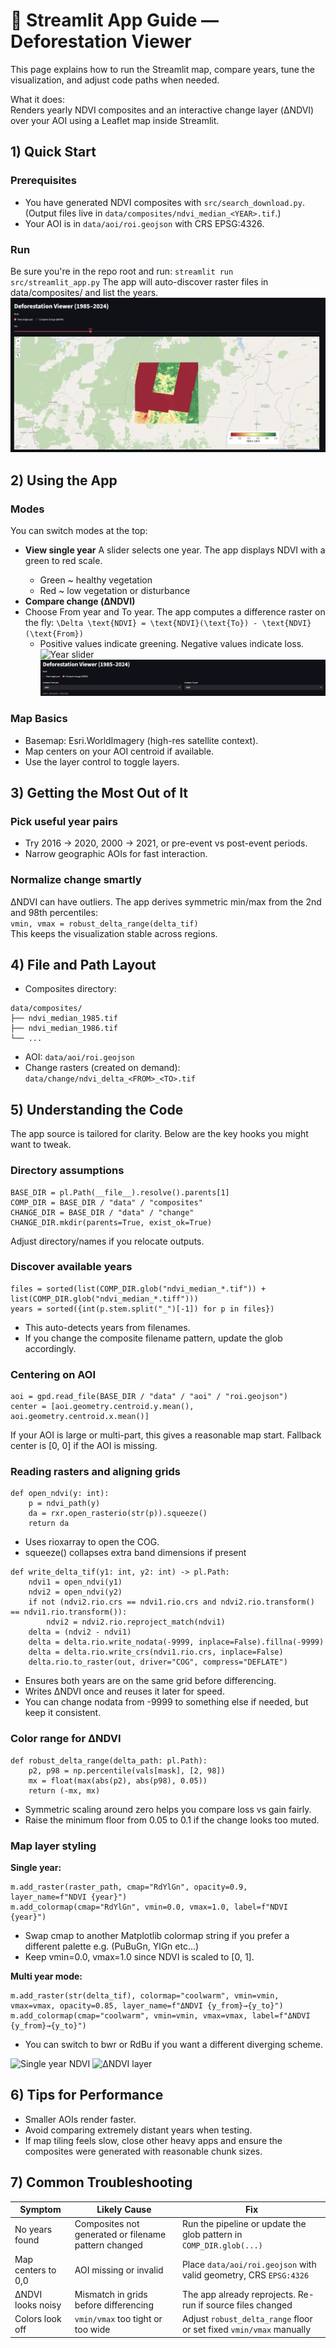 # 🌿 Streamlit App Guide — Deforestation Viewer

This page explains how to run the Streamlit map, compare years, tune the visualization, and adjust code paths when needed.

What it does:  
Renders yearly NDVI composites and an interactive change layer (ΔNDVI) over your AOI using a Leaflet map inside Streamlit.

## 1) Quick Start

### Prerequisites

- You have generated NDVI composites with `src/search_download.py`. (Output files live in `data/composites/ndvi_median_<YEAR>.tif`.)
- Your AOI is in `data/aoi/roi.geojson` with CRS EPSG:4326.

### Run
Be sure you're in the repo root and run:
`streamlit run src/streamlit_app.py`
The app will auto-discover raster files in data/composites/ and list the years.
![Deforestation Viewer — Single year mode](../assets/streamlit/single-year.png)

## 2) Using the App

### Modes

You can switch modes at the top:  
- **View single year** 
A slider selects one year. The app displays NDVI <year> with a green to red scale.
  - Green ~ healthy vegetation
  - Red ~ low vegetation or disturbance
- **Compare change (ΔNDVI)**
- Choose From year and To year. The app computes a difference raster on the fly:
`\Delta \text{NDVI} = \text{NDVI}(\text{To}) - \text{NDVI}(\text{From})`
  - Positive values indicate greening. Negative values indicate loss.
![Year slider](../assets/streamlit/year-slider.png)
![Change compare controls](../assets/streamlit/change-controls.png)

### Map Basics
- Basemap: Esri.WorldImagery (high-res satellite context).
- Map centers on your AOI centroid if available.
- Use the layer control to toggle layers.

## 3) Getting the Most Out of It

### **Pick useful year pairs**
- Try 2016 → 2020, 2000 → 2021, or pre-event vs post-event periods.
- Narrow geographic AOIs for fast interaction.

### **Normalize change smartly**
ΔNDVI can have outliers. The app derives symmetric min/max from the 2nd and 98th percentiles:  
`vmin, vmax = robust_delta_range(delta_tif)`  
This keeps the visualization stable across regions.

## 4) File and Path Layout

- Composites directory:
```
data/composites/
├── ndvi_median_1985.tif
├── ndvi_median_1986.tif
└── ...
```
- AOI: `data/aoi/roi.geojson`
- Change rasters (created on demand): `data/change/ndvi_delta_<FROM>_<TO>.tif`

## 5) Understanding the Code

The app source is tailored for clarity. Below are the key hooks you might want to tweak.

### Directory assumptions

```
BASE_DIR = pl.Path(__file__).resolve().parents[1]
COMP_DIR = BASE_DIR / "data" / "composites"
CHANGE_DIR = BASE_DIR / "data" / "change"
CHANGE_DIR.mkdir(parents=True, exist_ok=True)
```
Adjust directory/names if you relocate outputs.

### Discover available years

```
files = sorted(list(COMP_DIR.glob("ndvi_median_*.tif")) + list(COMP_DIR.glob("ndvi_median_*.tiff")))
years = sorted({int(p.stem.split("_")[-1]) for p in files})
```
- This auto-detects years from filenames.
- If you change the composite filename pattern, update the glob accordingly.

### Centering on AOI

```
aoi = gpd.read_file(BASE_DIR / "data" / "aoi" / "roi.geojson")
center = [aoi.geometry.centroid.y.mean(), aoi.geometry.centroid.x.mean()]
```
If your AOI is large or multi-part, this gives a reasonable map start.
Fallback center is [0, 0] if the AOI is missing.

### Reading rasters and aligning grids

```
def open_ndvi(y: int):
    p = ndvi_path(y)
    da = rxr.open_rasterio(str(p)).squeeze()
    return da
```
- Uses rioxarray to open the COG.
- squeeze() collapses extra band dimensions if present

```
def write_delta_tif(y1: int, y2: int) -> pl.Path:
    ndvi1 = open_ndvi(y1)
    ndvi2 = open_ndvi(y2)
    if not (ndvi2.rio.crs == ndvi1.rio.crs and ndvi2.rio.transform() == ndvi1.rio.transform()):
        ndvi2 = ndvi2.rio.reproject_match(ndvi1)
    delta = (ndvi2 - ndvi1)
    delta = delta.rio.write_nodata(-9999, inplace=False).fillna(-9999)
    delta = delta.rio.write_crs(ndvi1.rio.crs, inplace=False)
    delta.rio.to_raster(out, driver="COG", compress="DEFLATE")
```
- Ensures both years are on the same grid before differencing.
- Writes ΔNDVI once and reuses it later for speed.
- You can change nodata from -9999 to something else if needed, but keep it consistent.

### Color range for ΔNDVI

```
def robust_delta_range(delta_path: pl.Path):
    p2, p98 = np.percentile(vals[mask], [2, 98])
    mx = float(max(abs(p2), abs(p98), 0.05))
    return (-mx, mx)
```
- Symmetric scaling around zero helps you compare loss vs gain fairly.
- Raise the minimum floor from 0.05 to 0.1 if the change looks too muted.

### Map layer styling

**Single year:**

```
m.add_raster(raster_path, cmap="RdYlGn", opacity=0.9, layer_name=f"NDVI {year}")
m.add_colormap(cmap="RdYlGn", vmin=0.0, vmax=1.0, label=f"NDVI {year}")
```
- Swap cmap to another Matplotlib colormap string if you prefer a different palette e.g. (PuBuGn, YlGn etc...)
- Keep vmin=0.0, vmax=1.0 since NDVI is scaled to [0, 1].

**Multi year mode:**

```
m.add_raster(str(delta_tif), colormap="coolwarm", vmin=vmin, vmax=vmax, opacity=0.85, layer_name=f"ΔNDVI {y_from}→{y_to}")
m.add_colormap(cmap="coolwarm", vmin=vmin, vmax=vmax, label=f"ΔNDVI {y_from}→{y_to}")
```

- You can switch to bwr or RdBu if you want a different diverging scheme.

![Single year NDVI](../assets/streamlit/ndvi-layer.png)
![ΔNDVI layer](../assets/streamlit/delta-layer.png)

## 6) Tips for Performance

- Smaller AOIs render faster.
- Avoid comparing extremely distant years when testing.
- If map tiling feels slow, close other heavy apps and ensure the composites were generated with reasonable chunk sizes.

## 7) Common Troubleshooting

| **Symptom** | **Likely Cause** | **Fix** |
|--------------|------------------|----------|
| No years found | Composites not generated or filename pattern changed | Run the pipeline or update the glob pattern in `COMP_DIR.glob(...)` |
| Map centers to 0,0 | AOI missing or invalid | Place `data/aoi/roi.geojson` with valid geometry, CRS `EPSG:4326` |
| ΔNDVI looks noisy | Mismatch in grids before differencing | The app already reprojects. Re-run if source files changed |
| Colors look off | `vmin/vmax` too tight or too wide | Adjust `robust_delta_range` floor or set fixed `vmin/vmax` manually |

